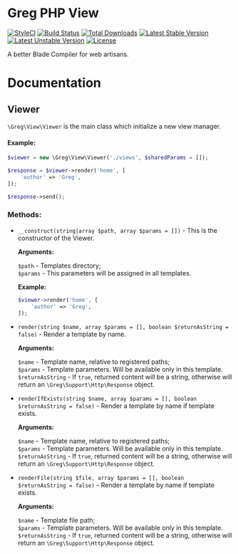 # Greg PHP View

[![StyleCI](https://styleci.io/repos/70835580/shield?style=flat)](https://styleci.io/repos/70835580)
[![Build Status](https://travis-ci.org/greg-md/php-view.svg)](https://travis-ci.org/greg-md/php-view)
[![Total Downloads](https://poser.pugx.org/greg-md/php-view/d/total.svg)](https://packagist.org/packages/greg-md/php-view)
[![Latest Stable Version](https://poser.pugx.org/greg-md/php-view/v/stable.svg)](https://packagist.org/packages/greg-md/php-view)
[![Latest Unstable Version](https://poser.pugx.org/greg-md/php-view/v/unstable.svg)](https://packagist.org/packages/greg-md/php-view)
[![License](https://poser.pugx.org/greg-md/php-view/license.svg)](https://packagist.org/packages/greg-md/php-view)

A better Blade Compiler for web artisans.

# Documentation

## Viewer

`\Greg\View\Viewer` is the main class which initialize a new view manager.

#### Example:

```php
$viewer = new \Greg\View\Viewer('./views', $sharedParams = []);

$response = $viewer->render('home', [
    'author' => 'Greg',
]);

$response->send();
```


### Methods:

- `__construct(string|array $path, array $params = [])` - This is the constructor of the Viewer.

   **Arguments:**

   `$path` - Templates directory;  
   `$params` - This parameters will be assigned in all templates.

   **Example:**

   ```php
   $viewer->render('home', [
       'author' => 'Greg',
   ]);
    ```

- `render(string $name, array $params = [], boolean $returnAsString = false)` - Render a template by name.

   **Arguments:**

   `$name` - Template name, relative to registered paths;  
   `$params` - Template parameters. Will be available only in this template.  
   `$returnAsString` - If `true`, returned content will be a string, otherwise will return an `\Greg\Support\Http\Response` object.

- `renderIfExists(string $name, array $params = [], boolean $returnAsString = false)` - Render a template by name if template exists.

   **Arguments:**

   `$name` - Template name, relative to registered paths;  
   `$params` - Template parameters. Will be available only in this template.  
   `$returnAsString` - If `true`, returned content will be a string, otherwise will return an `\Greg\Support\Http\Response` object.

- `renderFile(string $file, array $params = [], boolean $returnAsString = false)` - Render a template by name if template exists.

   **Arguments:**

   `$name` - Template file path;  
   `$params` - Template parameters. Will be available only in this template.  
   `$returnAsString` - If `true`, returned content will be a string, otherwise will return an `\Greg\Support\Http\Response` object.
